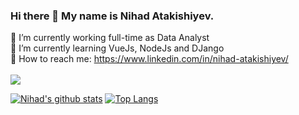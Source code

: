 ### Hi there 👋 My name is Nihad Atakishiyev. 

 🔭 I’m currently working full-time as Data Analyst </br>
 🌱 I’m currently learning VueJs, NodeJs and DJango </br>
 &#x1F517; How to reach me: https://www.linkedin.com/in/nihad-atakishiyev/ </br> </br>
 ![](https://komarev.com/ghpvc/?username=nihadatakishiyev&color=blue&style=flat)

[![Nihad's github stats](https://github-readme-stats.vercel.app/api?username=nihadatakishiyev&count_private=true&show_icons=true&&theme=gradient&hide=stars)](https://github.com/nihadatakishiyev)
[![Top Langs](https://github-readme-stats.vercel.app/api/top-langs/?username=nihadatakishiyev&theme=gradient&layout=compact)](https://github.com/nihadatakishiyev)

